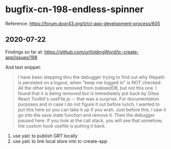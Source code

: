 # bugfix-cn-198-endless-spinner

Reference: https://forum.door43.org/t/rcl-app-development-process/605

## 2020-07-22

Findings so far at:
https://github.com/unfoldingWord/tc-create-app/issues/198

And text snippet:
>I have been stepping thru the debugger trying to find out why filepath is persisted on a logout, when "keep me logged in" is NOT checked. All the other keys are removed from IndexedDB, but not this one. I found that it is being removed but is immediately put back by Gitea React Toolkit's useFile.js -- that was a surprise. For documentation purposes and in case I do not figure it out before lunch, I wanted to put this here so you can take it up if you wish. Just before this, I saw it go into the save state function and remove it. Then the debugger paused here. If you look at the call stack, you will see that somehow, the custom hook usefile is putting it back.


1. use yalc to publish GRT locally
2. use yalc to link local store into tc-create-app